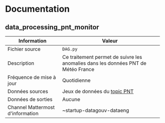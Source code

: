 # Documentation

## data_processing_pnt_monitor

| Information | Valeur |
| -------- | -------- |
| Fichier source     | `DAG.py`     |
| Description | Ce traitement permet de suivre les anomalies dans les données PNT de Météo France |
| Fréquence de mise à jour | Quotidienne |
| Données sources | Jeux de données du [topic PNT](https://www.data.gouv.fr/datasets/?topic=65e0c82c2da27c1dff5fa66f) |
| Données de sorties | Aucune |
| Channel Mattermost d'information | ~startup-datagouv-dataeng |
